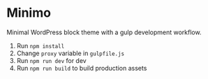 # Minimo

Minimal WordPress block theme with a gulp development workflow.

1. Run `npm install`
2. Change `proxy` variable in `gulpfile.js`
3. Run `npm run dev` for dev
4. Run `npm run build` to build production assets